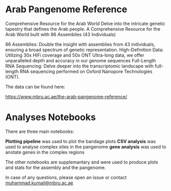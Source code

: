 # Arab Pangenome Reference


Comprehensive Resource for the Arab World Delve into the intricate genetic tapestry that defines the Arab people. A Comprehensive Resource for the Arab World built with 86 Assemblies (43 Individuals)

86 Assemblies: Double the insight with assemblies from 43 individuals, ensuring a broad spectrum of genetic representation.
High-Definition Data: Utilizing 30x HiFi coverage and 50x ONT Ultra-long data, we offer unparalleled depth and accuracy in our genome sequences
Full-Length RNA Sequencing: Delve deeper into the transcriptomic landscape with full-length RNA sequencing performed on Oxford Nanopore Technologies (ONT).


The data can be found here:

https://www.mbru.ac.ae/the-arab-pangenome-reference/


# Analyses Notebooks

There are three main notebooks:

**Plotting pipeline** was used to plot the bandage plots 
**CSV analysis** was used to analyse complex sites in the pangenome
**gene analysis** was used to anotate genes in the complex regions

The other notebooks are supplemantary and were used to produce plots and stats for the assembly and the pangenome.

In case of any questions, please open an issue or contact muhammad.kumail@mbru.ac.ae

